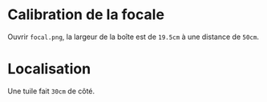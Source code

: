# Calibration de la focale
Ouvrir `focal.png`, la largeur de la boîte est de `19.5cm` à une distance de `50cm`.

# Localisation

Une tuile fait `30cm` de côté.
